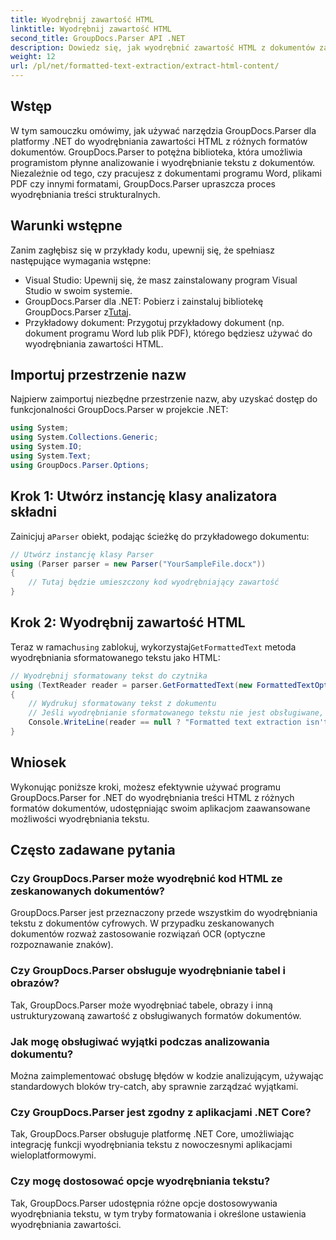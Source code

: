 ```yaml
---
title: Wyodrębnij zawartość HTML
linktitle: Wyodrębnij zawartość HTML
second_title: GroupDocs.Parser API .NET
description: Dowiedz się, jak wyodrębnić zawartość HTML z dokumentów za pomocą GroupDocs.Parser dla .NET. Łatwy do zrozumienia samouczek z przykładami kodu i wskazówkami krok po kroku.
weight: 12
url: /pl/net/formatted-text-extraction/extract-html-content/
---
```

## Wstęp
W tym samouczku omówimy, jak używać narzędzia GroupDocs.Parser dla platformy .NET do wyodrębniania zawartości HTML z różnych formatów dokumentów. GroupDocs.Parser to potężna biblioteka, która umożliwia programistom płynne analizowanie i wyodrębnianie tekstu z dokumentów. Niezależnie od tego, czy pracujesz z dokumentami programu Word, plikami PDF czy innymi formatami, GroupDocs.Parser upraszcza proces wyodrębniania treści strukturalnych.
## Warunki wstępne
Zanim zagłębisz się w przykłady kodu, upewnij się, że spełniasz następujące wymagania wstępne:
- Visual Studio: Upewnij się, że masz zainstalowany program Visual Studio w swoim systemie.
-  GroupDocs.Parser dla .NET: Pobierz i zainstaluj bibliotekę GroupDocs.Parser z[Tutaj](https://releases.groupdocs.com/parser/net/).
- Przykładowy dokument: Przygotuj przykładowy dokument (np. dokument programu Word lub plik PDF), którego będziesz używać do wyodrębniania zawartości HTML.

## Importuj przestrzenie nazw
Najpierw zaimportuj niezbędne przestrzenie nazw, aby uzyskać dostęp do funkcjonalności GroupDocs.Parser w projekcie .NET:
```csharp
using System;
using System.Collections.Generic;
using System.IO;
using System.Text;
using GroupDocs.Parser.Options;
```
## Krok 1: Utwórz instancję klasy analizatora składni
 Zainicjuj a`Parser` obiekt, podając ścieżkę do przykładowego dokumentu:
```csharp
// Utwórz instancję klasy Parser
using (Parser parser = new Parser("YourSampleFile.docx"))
{
    // Tutaj będzie umieszczony kod wyodrębniający zawartość
}
```
## Krok 2: Wyodrębnij zawartość HTML
 Teraz w ramach`using` zablokuj, wykorzystaj`GetFormattedText` metoda wyodrębniania sformatowanego tekstu jako HTML:
```csharp
// Wyodrębnij sformatowany tekst do czytnika
using (TextReader reader = parser.GetFormattedText(new FormattedTextOptions(FormattedTextMode.Html)))
{
    // Wydrukuj sformatowany tekst z dokumentu
    // Jeśli wyodrębnianie sformatowanego tekstu nie jest obsługiwane, czytnik ma wartość null
    Console.WriteLine(reader == null ? "Formatted text extraction isn't supported" : reader.ReadToEnd());
}
```

## Wniosek
Wykonując poniższe kroki, możesz efektywnie używać programu GroupDocs.Parser for .NET do wyodrębniania treści HTML z różnych formatów dokumentów, udostępniając swoim aplikacjom zaawansowane możliwości wyodrębniania tekstu.

## Często zadawane pytania
### Czy GroupDocs.Parser może wyodrębnić kod HTML ze zeskanowanych dokumentów?
GroupDocs.Parser jest przeznaczony przede wszystkim do wyodrębniania tekstu z dokumentów cyfrowych. W przypadku zeskanowanych dokumentów rozważ zastosowanie rozwiązań OCR (optyczne rozpoznawanie znaków).
### Czy GroupDocs.Parser obsługuje wyodrębnianie tabel i obrazów?
Tak, GroupDocs.Parser może wyodrębniać tabele, obrazy i inną ustrukturyzowaną zawartość z obsługiwanych formatów dokumentów.
### Jak mogę obsługiwać wyjątki podczas analizowania dokumentu?
Można zaimplementować obsługę błędów w kodzie analizującym, używając standardowych bloków try-catch, aby sprawnie zarządzać wyjątkami.
### Czy GroupDocs.Parser jest zgodny z aplikacjami .NET Core?
Tak, GroupDocs.Parser obsługuje platformę .NET Core, umożliwiając integrację funkcji wyodrębniania tekstu z nowoczesnymi aplikacjami wieloplatformowymi.
### Czy mogę dostosować opcje wyodrębniania tekstu?
Tak, GroupDocs.Parser udostępnia różne opcje dostosowywania wyodrębniania tekstu, w tym tryby formatowania i określone ustawienia wyodrębniania zawartości.